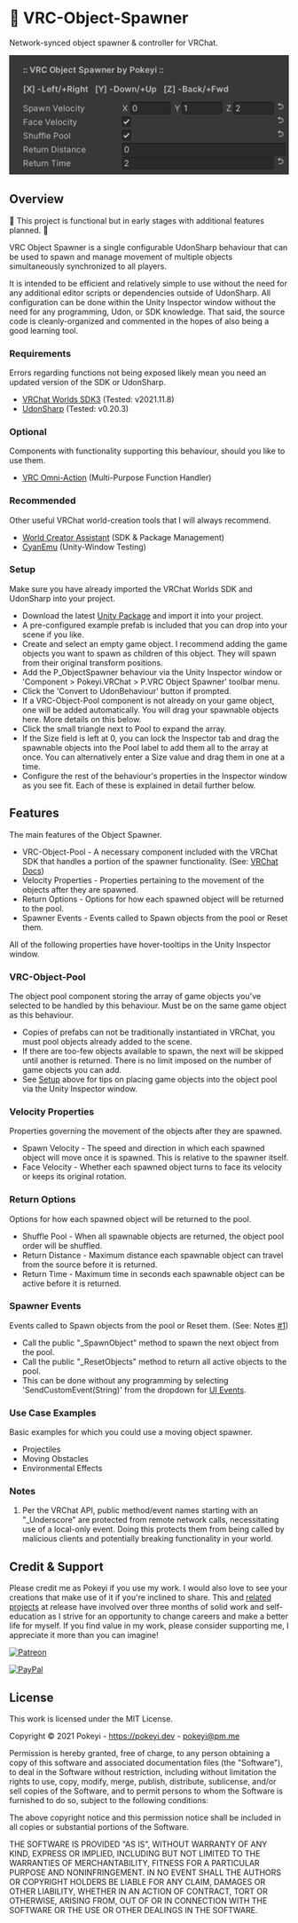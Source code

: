 # 🚧 VRC-Object-Spawner <!-- [![Downloads](https://img.shields.io/github/downloads/Pokeyi/VRC-Object-Spawner/total?label=Downloads&logo=github)](https://github.com/Pokeyi/VRC-Object-Spawner/releases) -->
Network-synced object spawner & controller for VRChat.

![Object Spawner](P_ObjectSpawner.png)

## Overview
🚧 This project is functional but in early stages with additional features planned. 🚧

VRC Object Spawner is a single configurable UdonSharp behaviour that can be used to spawn and manage movement of multiple objects simultaneously synchronized to all players.

It is intended to be efficient and relatively simple to use without the need for any additional editor scripts or dependencies outside of UdonSharp. All configuration can be done within the Unity Inspector window without the need for any programming, Udon, or SDK knowledge. That said, the source code is cleanly-organized and commented in the hopes of also being a good learning tool.

### Requirements
Errors regarding functions not being exposed likely mean you need an updated version of the SDK or UdonSharp.
- [VRChat Worlds SDK3](https://vrchat.com/home/download) (Tested: v2021.11.8)
- [UdonSharp](https://github.com/MerlinVR/UdonSharp) (Tested: v0.20.3)

### Optional
Components with functionality supporting this behaviour, should you like to use them.
- [VRC Omni-Action](https://github.com/Pokeyi/VRC-Omni-Action) (Multi-Purpose Function Handler)

### Recommended
Other useful VRChat world-creation tools that I will always recommend.
- [World Creator Assistant](https://github.com/Varneon/WorldCreatorAssistant) (SDK & Package Management)
- [CyanEmu](https://github.com/CyanLaser/CyanEmu) (Unity-Window Testing)

### Setup
Make sure you have already imported the VRChat Worlds SDK and UdonSharp into your project.
- Download the latest [Unity Package](https://github.com/Pokeyi/VRC-Object-Spawner/releases) and import it into your project.
- A pre-configured example prefab is included that you can drop into your scene if you like.
- Create and select an empty game object. I recommend adding the game objects you want to spawn as children of this object. They will spawn from their original transform positions.
- Add the P_ObjectSpawner behaviour via the Unity Inspector window or 'Component > Pokeyi.VRChat > P.VRC Object Spawner' toolbar menu.
- Click the 'Convert to UdonBehaviour' button if prompted.
- If a VRC-Object-Pool component is not already on your game object, one will be added automatically. You will drag your spawnable objects here. More details on this below.
- Click the small triangle next to Pool to expand the array.
- If the Size field is left at 0, you can lock the Inspector tab and drag the spawnable objects into the Pool label to add them all to the array at once. You can alternatively enter a Size value and drag them in one at a time.
- Configure the rest of the behaviour's properties in the Inspector window as you see fit. Each of these is explained in detail further below.

## Features
The main features of the Object Spawner.
- VRC-Object-Pool - A necessary component included with the VRChat SDK that handles a portion of the spawner functionality. (See: [VRChat Docs](https://docs.vrchat.com/docs/network-components#vrc-object-pool))
- Velocity Properties - Properties pertaining to the movement of the objects after they are spawned.
- Return Options - Options for how each spawned object will be returned to the pool.
- Spawner Events - Events called to Spawn objects from the pool or Reset them.

All of the following properties have hover-tooltips in the Unity Inspector window.

### VRC-Object-Pool
The object pool component storing the array of game objects you've selected to be handled by this behaviour. Must be on the same game object as this behaviour.
- Copies of prefabs can not be traditionally instantiated in VRChat, you must pool objects already added to the scene.
- If there are too-few objects available to spawn, the next will be skipped until another is returned. There is no limit imposed on the number of game objects you can add.
- See [Setup](#setup) above for tips on placing game objects into the object pool via the Unity Inspector window.

### Velocity Properties
Properties governing the movement of the objects after they are spawned.
- Spawn Velocity - The speed and direction in which each spawned object will move once it is spawned. This is relative to the spawner itself.
- Face Velocity - Whether each spawned object turns to face its velocity or keeps its original rotation.

### Return Options
Options for how each spawned object will be returned to the pool.
- Shuffle Pool - When all spawnable objects are returned, the object pool order will be shuffled.
- Return Distance - Maximum distance each spawnable object can travel from the source before it is returned.
- Return Time - Maximum time in seconds each spawnable object can be active before it is returned.

### Spawner Events
Events called to Spawn objects from the pool or Reset them. (See: Notes [#1](#notes))
- Call the public "\_SpawnObject" method to spawn the next object from the pool.
- Call the public "\_ResetObjects" method to return all active objects to the pool.
- This can be done without any programming by selecting 'SendCustomEvent(String)' from the dropdown for [UI Events](https://docs.vrchat.com/docs/ui-events).

### Use Case Examples
Basic examples for which you could use a moving object spawner.
- Projectiles
- Moving Obstacles
- Environmental Effects

### Notes
1. Per the VRChat API, public method/event names starting with an "\_Underscore" are protected from remote network calls, necessitating use of a local-only event. Doing this protects them from being called by malicious clients and potentially breaking functionality in your world.

## Credit & Support
Please credit me as Pokeyi if you use my work. I would also love to see your creations that make use of it if you're inclined to share. This and [related projects](https://github.com/Pokeyi/pokeyi.github.io#my-projects) at release have involved over three months of solid work and self-education as I strive for an opportunity to change careers and make a better life for myself. If you find value in my work, please consider supporting me, I appreciate it more than you can imagine!

[![Patreon](https://img.shields.io/badge/Patreon-Support-red?logo=patreon)](https://patreon.com/pokeyi)

[![PayPal](https://img.shields.io/badge/PayPal-Donate-blue?logo=paypal)](https://www.paypal.com/donate?hosted_button_id=XFBLJ5GNSLGRC)

## License
This work is licensed under the MIT License.

Copyright © 2021 Pokeyi - https://pokeyi.dev - [pokeyi@pm.me](mailto:pokeyi@pm.me)

Permission is hereby granted, free of charge, to any person obtaining a copy
of this software and associated documentation files (the "Software"), to deal
in the Software without restriction, including without limitation the rights
to use, copy, modify, merge, publish, distribute, sublicense, and/or sell
copies of the Software, and to permit persons to whom the Software is
furnished to do so, subject to the following conditions:

The above copyright notice and this permission notice shall be included in all
copies or substantial portions of the Software.

THE SOFTWARE IS PROVIDED "AS IS", WITHOUT WARRANTY OF ANY KIND, EXPRESS OR
IMPLIED, INCLUDING BUT NOT LIMITED TO THE WARRANTIES OF MERCHANTABILITY,
FITNESS FOR A PARTICULAR PURPOSE AND NONINFRINGEMENT. IN NO EVENT SHALL THE
AUTHORS OR COPYRIGHT HOLDERS BE LIABLE FOR ANY CLAIM, DAMAGES OR OTHER
LIABILITY, WHETHER IN AN ACTION OF CONTRACT, TORT OR OTHERWISE, ARISING FROM,
OUT OF OR IN CONNECTION WITH THE SOFTWARE OR THE USE OR OTHER DEALINGS IN THE
SOFTWARE.
